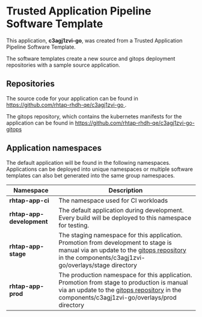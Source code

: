 # Trusted Application Pipeline Software Template

This application, **c3agj1zvi-go**, was created from a Trusted Application Pipeline Software Template.

The software templates create a new source and gitops deployment repositories with a sample source application. 

## Repositories

The source code for your application can be found in [https://github.com/rhtap-rhdh-qe/c3agj1zvi-go ](https://github.com/rhtap-rhdh-qe/c3agj1zvi-go ).
 
The gitops repository, which contains the kubernetes manifests for the application can be found in 
[https://github.com/rhtap-rhdh-qe/c3agj1zvi-go-gitops ](https://github.com/rhtap-rhdh-qe/c3agj1zvi-go-gitops ) 

## Application namespaces 

The default application will be found in the following namespaces. Applications can be deployed into unique namespaces or multiple software templates can also bet generated into the same group namespaces.  

|  Namespace   |  Description   |  
| -------- | -------- |
| **rhtap-app-ci** | The namespace used for CI workloads |
| **rhtap-app-development** | The default application during development. Every build will be deployed to this namespace for testing. |
| **rhtap-app-stage** | The staging namespace for this application. Promotion from development to stage is manual via an update to the [gitops repository](https://github.com/rhtap-rhdh-qe/c3agj1zvi-go-gitops ) in the components/c3agj1zvi-go/overlays/stage directory |
| **rhtap-app-prod** | The production namespace for this application. Promotion from stage to production is manual via an update to the [gitops repository](https://github.com/rhtap-rhdh-qe/c3agj1zvi-go-gitops ) in the components/c3agj1zvi-go/overlays/prod directory |